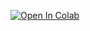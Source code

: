 [![Open In Colab](https://colab.research.google.com/assets/colab-badge.svg)](
https://colab.research.google.com/github/<akfandoo>/churn-portfolio/blob/main/Churn_Prediction.ipynb
)
